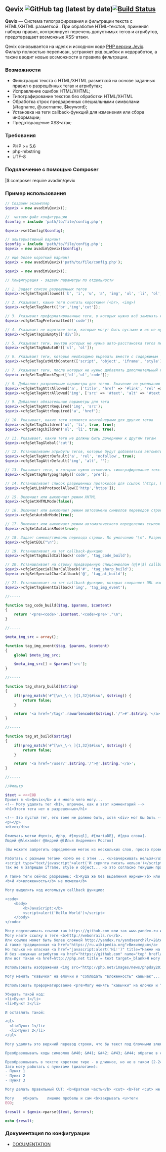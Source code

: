 
## Qevix ![GitHub tag (latest by date)](https://img.shields.io/github/v/tag/aVadim483/qevix)[![Build Status](https://travis-ci.org/aVadim483/qevix.svg?branch=master)](https://travis-ci.org/aVadim483/qevix)

**Qevix** — Система типографирования и фильтрации текста с HTML/XHTML разметкой .
При обработке HTML-текстов, применяя наборы правил, контролирует перечень допустимых тегов и атрибутов, предотвращает возможные XSS-атаки.

Qevix основывается на идеях и исходном коде [PHP версии Jevix](https://github.com/ur001/Jevix/).
Фильтр полностью переписан, устраняет ряд ошибок и недоработок, а также вводит новые возможности в правила фильтрации.

### Возможности

* Фильтрация текста с HTML/XHTML разметкой на основе заданных правил о разрешённых тегах и атрибутах;
* Исправление ошибок HTML/XHTML;
* Типографирование текстов без обработки HTML/XHTML
* Обработка строк предваренных специальными символами (#tagname, @username, $keyword);
* Установка на теги callback-функций для изменения или сбора информации;
* Предотвращение XSS-атак;

### Требования

* PHP >= 5.6
* php-mbstring
* UTF-8

### Подключение с помощью Composer

|$ composer require avadim/qevix

### Пример использования

```php
// Создаем экземпляр 
$qevix = new avadim\Qevix();

//  читаем файл конфигурации
$config = include 'path/to/file/config.php';

$qevix->setConfig($config);

// альтернативный вариант
$config = include 'path/to/file/config.php';
$qevix = new avadim\Qevix($config);

// еще более короткий вариант
$qevix = new avadim\Qevix('path/to/file/config.php');
```

```php
$qevix = new avadim\Qevix();

// Конфигурация - задаем параметры по отдельности

// 1. Задает список разрешенных тегов
$qevix->cfgSetTagsAllowed(['b', 'i', 'u', 'a', 'img', 'ul', 'li', 'ol', 'br', 'code', 'pre', 'div', 'cut']);

// 2. Указывает, какие теги считать короткими (<br>, <img>)
$qevix->cfgSetTagShort(['br','img','cut']);

// 3. Указывает преформатированные теги, в которых нужно всё заменять на HTML сущности
$qevix->cfgSetTagPreformatted(['code']);

// 4. Указывает не короткие теги, которые могут быть пустыми и их не нужно из-за этого удалять
$qevix->cfgSetTagIsEmpty(['div']);

// 5. Указывает теги, внутри которых не нужна авто-расстановка тегов перевода на новую строку
$qevix->cfgSetTagNoAutoBr(['ul', 'ol']);

// 6. Указывает теги, которые необходимо вырезать вместе с содержимым
$qevix->cfgSetTagCutWithContent(['script', 'object', 'iframe', 'style']);

// 7. Указывает теги, после которых не нужно добавлять дополнительный перевод строки. Например, блочные теги
$qevix->cfgSetTagBlockType(['ol','ul','code']);

// 8. Добавляет разрешенные параметры для тегов. Значение по умолчанию - шаблон #text. Разрешенные шаблоны #text, #int, #link, #regexp(...) (Например: "#regexp(\d+(%|px))")
$qevix->cfgSetTagAttrAllowed('a', ['title', 'href' => '#link', 'rel' => '#text', 'target' => ['_blank'], 'download' => '#bool']);
$qevix->cfgSetTagAttrAllowed('img', ['src' => '#text', 'alt' => '#text', 'title', 'align' => ['right', 'left', 'center'], 'width' => '#int', 'height' => '#int']);

// 9. Добавляет обязательные параметры для тега
$qevix->cfgSetTagAttrRequired('img', 'src');
$qevix->cfgSetTagAttrRequired('a', 'href');

// 10. Указывает, какие теги являются контейнерами для других тегов
$qevix->cfgSetTagChildren('ul', 'li', true, true);
$qevix->cfgSetTagChildren('ol', 'li', true, true);

// 11. Указывает, какие теги не должны быть дочерними к другим тегам
$qevix->cfgSetTagGlobal('cut');

// 12. Устанавливаем атрибуты тегов, которые будут добавляться автоматически
$qevix->cfgSetTagAttrDefault('a', 'rel', 'nofollow', true);
$qevix->cfgSetTagAttrDefault('img', 'alt', '');

// 13. Указывает теги, в которых нужно отключить типографирование текста
$qevix->cfgSetTagNoTypography(['code', 'pre']);

// 14. Устанавливает список разрешенных протоколов для ссылок (https, http, ftp)
$qevix->cfgSetLinkProtocolAllow(['http','https']);

// 15. Включает или выключает режим XHTML
$qevix->cfgSetXHTMLMode(false);

// 16. Включает или выключает режим автозамены символов переводов строк на тег br
$qevix->cfgSetAutoBrMode(true);

// 17. Включает или выключает режим автоматического определения ссылок
$qevix->cfgSetAutoLinkMode(true);

// 18. Задает символ/символы перевода строки. По умолчанию "\n". Разрешено "\n", "\r\n" или null (задает автоматически для текущей ОС)
$qevix->cfgSetEOL("\n");

// 19. Устанавливает на тег callback-функцию
$qevix->cfgSetTagBuildCallback('code', 'tag_code_build');

// 20. Устанавливает на строку предворенную спецсимволом (@|#|$) callback-функцию
$qevix->cfgSetSpecialCharCallback('#', 'tag_sharp_build');
$qevix->cfgSetSpecialCharCallback('@', 'tag_at_build');

// 21. Устанавливает на тег callback-функцию, которая сохраняет URL изображений для meta-описания
$qevix->cfgSetTagEventCallback('img', 'tag_img_event');

//-----

function tag_code_build($tag, $params, $content)
{
	return '<pre><code>'.$content.'<code><pre>'."\n";
}

//-----

$meta_img_src = array();

function tag_img_event($tag, $params, $content)
{
	global $meta_img_src;

	$meta_img_src[] = $params['src'];
}

//-----

function tag_sharp_build($string)
{
	if(!preg_match('#^[\w\_\-\ ]{1,32}$#isu', $string)) {
		return false;
	}

	return '<a href="/tag/'.rawurlencode($string).'/">#'.$string.'</a>';
}

//-----

function tag_at_build($string)
{
	if(!preg_match('#^[\w\_\-\ ]{1,32}$#isu', $string)) {
		return false;
	}

	return '<a href="/user/'.$string.'/">@'.$string.'</a>';
}

//-----

//Фильтр

$text = <<<EOD
Привет я <b>Qevix</b> и я много чего могу...
<!-- Могу удалить тег <h1>, впрочем, как и этот комментарий -->
<h1>Этого тега нет в разрешенных</h1>

<!-- Это пустой тег, его тоже не должно быть, хотя <div> мог бы быть -->
<p></p>
<div></div>

Отмечать метки #qevix, #php, #[mysql], #{mariaDB}, #[два слова].
Людей @Alexander @Андрей @[Илья Андреевич Ростов]

(Вы можете запретить определение меток из нескольких слов, просто проверяя это в callback функции)

Работать с разными тегами <s>Но не с этим ... <u>зачеркивать нельзя</u></s>,
<script type="text/javascript">alert('И скрипты писать нельзя')</script>
Так же я запрещаю iframe, style и object... но это согласно текущим правилам.

А такие теги сейчас разрешены: <b>Куда же без выделения жирным</b> или <i>курсива</i>...
<b>И <b>вложенность</b> не помеха</b>

Могу выделить код используя callback функцию:

<code>
	<body>
		<b>JavaScript:</b>
		<script>alert('Hello World')</script>
	</body>
</code>

Могу подсвечивать ссылки так https://github.com или так www.yandex.ru или в скобках (http://webonrails.ru)!
Могу найти ссылку в теге <b>http://webonrails.ru</b>.
Или ссылка может быть более сложной http://yandex.ru/yandsearch?lr=2&text=qevix!..
А также традиционная <a href="https://ru.wikipedia.org">Википедия</a>
Но только не опасная <a href="javascript:alert('Hi!')" title="Нажми на меня">Hello World!</a>
И без ненужных атрибутов <a href="https://github.com" name="top" hreflang="ru">GitHub</a>
Или вот такая <a href=http://php.net title = text target=_blank>Я могу определить атрибуты без кавычек!</a>

Использовать изображения <img src="http://php.net/images/news/phpday2012.png" alt="Image">

Могу менять "кавычки" на елочки и "соблюдать "вложенность" кавычек"...

Использовать преформатирование <pre>Могу менять "кавычки" на елочки и "соблюдать "вложенность" кавычек"</pre>

Убирать такой код:
<li>Пункт 1</li>
<li>Пункт 2</li>

И оставлять такой:

<ul>
  <li>Пункт 1</li>
  <li>Пункт 2</li>
</ul>

Могу удалить это верхний перевод строки, что бы текст под блочными элементами нормально отображался.

Преобразовывать коды символов &#40; &#41; &#42; &#43; &#44; обратно в символы.

Преобразовывать в тексте короткое тире - в длинное, но не в таком (2-2=0) и не в таком (веб-программирование)
Зато могу работать с пунктами (диалогами):
- Пункт 1
- Пункт 2
- Пункт 3

Могу делать правильный CUT: <b>Краткая часть</b> <cut> <b>Тег <cut> не может быть вложенным</b>

Могу    убирать    лишние пробелы и сам <b>закрывать <u>теги
EOD;

$result = $qevix->parse($text, $errors);

echo $result;
```

### Документация по конфигурации

* [DOCUMENTATION](DOCUMENTATION.md)

